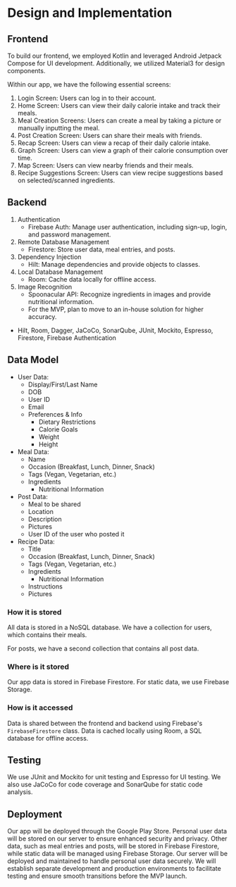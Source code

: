 # Design and Implementation

## Frontend

To build our frontend, we employed Kotlin and leveraged Android Jetpack Compose for UI development. Additionally, we utilized Material3 for design components.

Within our app, we have the following essential screens:

1. Login Screen: Users can log in to their account.
2. Home Screen: Users can view their daily calorie intake and track their meals.
3. Meal Creation Screens: Users can create a meal by taking a picture or manually inputting the meal.
4. Post Creation Screen: Users can share their meals with friends.
5. Recap Screen: Users can view a recap of their daily calorie intake.
6. Graph Screen: Users can view a graph of their calorie consumption over time.
7. Map Screen: Users can view nearby friends and their meals.
8. Recipe Suggestions Screen: Users can view recipe suggestions based on selected/scanned ingredients.

## Backend

<!-- *Decompose the MVP into functional blocks.* -->

1. Authentication
    - Firebase Auth: Manage user authentication, including sign-up, login, and password management.
2. Remote Database Management
    - Firestore: Store user data, meal entries, and posts.
3. Dependency Injection
    - Hilt: Manage dependencies and provide objects to classes.
4. Local Database Management
    - Room: Cache data locally for offline access.
5. Image Recognition
    - Spoonacular API: Recognize ingredients in images and provide nutritional information.
    - For the MVP, plan to move to an in-house solution for higher accuracy.

- Hilt, Room, Dagger, JaCoCo, SonarQube, JUnit, Mockito, Espresso, Firestore, Firebase Authentication

## Data Model

<!-- *What data are you collecting / managing?* -->

- User Data:
    - Display/First/Last Name
    - DOB
    - User ID
    - Email
    - Preferences & Info
        - Dietary Restrictions
        - Calorie Goals
        - Weight
        - Height
- Meal Data:
    - Name
    - Occasion (Breakfast, Lunch, Dinner, Snack)
    - Tags (Vegan, Vegetarian, etc.)
    - Ingredients
        - Nutritional Information
- Post Data:
    - Meal to be shared
    - Location
    - Description
    - Pictures
    - User ID of the user who posted it
- Recipe Data:
    - Title
    - Occasion (Breakfast, Lunch, Dinner, Snack)
    - Tags (Vegan, Vegetarian, etc.)
    - Ingredients
        - Nutritional Information
    - Instructions
    - Pictures


### How it is stored

All data is stored in a NoSQL database. We have a collection for users, which contains their meals.

For posts, we have a second collection that contains all post data.

### Where is it stored

Our app data is stored in Firebase Firestore. For static data, we use Firebase Storage.

### How is it accessed

Data is shared between the frontend and backend using Firebase's `FirebaseFirestore` class. Data is cached locally using Room, a SQL database for offline access.

<!-- *How is the application developed, tested and deployed?* -->

## Testing

We use JUnit and Mockito for unit testing and Espresso for UI testing. We also use JaCoCo for code coverage and SonarQube for static code analysis.

## Deployment

Our app will be deployed through the Google Play Store. Personal user data will be stored on our server to ensure enhanced security and privacy. Other data, such as meal entries and posts, will be stored in Firebase Firestore, while static data will be managed using Firebase Storage. Our server will be deployed and maintained to handle personal user data securely. We will establish separate development and production environments to facilitate testing and ensure smooth transitions before the MVP launch.





